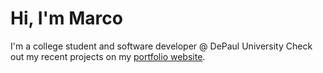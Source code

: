 # Hi, I'm Marco

I'm a college student and software developer @ DePaul University
Check out my recent projects on my [portfolio website](https://mardigiorgio.github.io/portfolio-site/).

